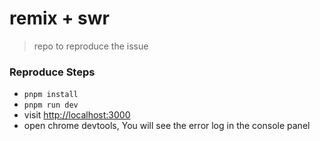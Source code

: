 # remix + swr 
> repo to reproduce the issue


### Reproduce Steps

- `pnpm install`
- `pnpm run dev`
- visit [http://localhost:3000](http://localhost:3000)
- open chrome devtools, You will see the error log in the console panel

